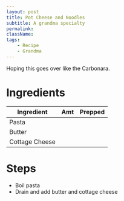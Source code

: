 ```yaml
---
layout: post
title: Pot Cheese and Noodles
subtitle: A grandma specialty
permalink:
className: 
tags:
    - Recipe
    - Grandma
---
```


Hoping this goes over like the Carbonara.

# Ingredients

| Ingredient | Amt | Prepped |
| --- | --- | --- |
| Pasta | | |
| Butter | | |
| Cottage Cheese | | |

# Steps
- Boil pasta
- Drain and add butter and cottage cheese